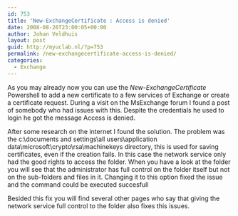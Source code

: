 ```yaml
---
id: 753
title: 'New-ExchangeCertificate : Access is denied'
date: 2008-08-26T23:00:05+00:00
author: Johan Veldhuis
layout: post
guid: http://myuclab.nl/?p=753
permalink: /new-exchangecertificate-access-is-denied/
categories:
  - Exchange
---
```

As you may already now you can use the _New-ExchangeCertificate_ Powershell to add a new certificate to a few services of Exchange or create a certificate request. During a visit on the MsExchange forum I found a post of somebody who had issues with this. Despite the credentials he used to login he got the message Access is denied.

After some research on the internet I found the solution. The problem was the c:\documents and settings\all users\application data\microsoft\crypto\rsa\machinekeys directory, this is used for saving certificates, even if the creation fails. In this case the network service only had the good rights to access the folder. When you have a look at the folder you will see that the administrator has full control on the folder itself but not on the sub-folders and files in it. Changing it to this option fixed the issue and the command could be executed succesfull

Besided this fix you will find several other pages who say that giving the network service full control to the folder also fixes this issues.